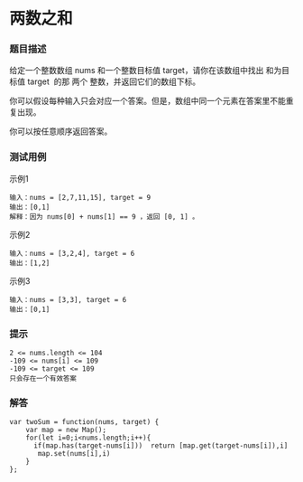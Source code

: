 # 两数之和

### 题目描述

给定一个整数数组 nums 和一个整数目标值 target，请你在该数组中找出 和为目标值 target  的那 两个 整数，并返回它们的数组下标。

你可以假设每种输入只会对应一个答案。但是，数组中同一个元素在答案里不能重复出现。

你可以按任意顺序返回答案。

### 测试用例

示例1

```
输入：nums = [2,7,11,15], target = 9
输出：[0,1]
解释：因为 nums[0] + nums[1] == 9 ，返回 [0, 1] 。
```

示例2

```
输入：nums = [3,2,4], target = 6
输出：[1,2]
```

示例3

```
输入：nums = [3,3], target = 6
输出：[0,1]
```

### 提示

```
2 <= nums.length <= 104
-109 <= nums[i] <= 109
-109 <= target <= 109
只会存在一个有效答案
```

### 解答
```
var twoSum = function(nums, target) {
    var map = new Map();
    for(let i=0;i<nums.length;i++){
      if(map.has(target-nums[i]))  return [map.get(target-nums[i]),i]
       map.set(nums[i],i)
    }
};
```
